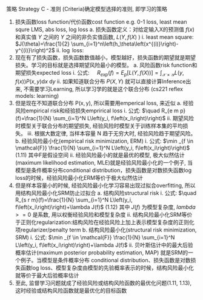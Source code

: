 策略
Strategy
C - 准则 (Criteria)确定模型选择的准则, 即学习的策略
1. 损失函数loss function/代价函数cost function e.g. 0-1 loss, least mean squre LMS, abs loss, log loss
a. 损失函数定义：对给定输入X的预测值 $f(x)$ 和真实值 $Y$ 之间的 $Y$ 之间的非负实值函数, $L(Y, f(X)$ )
i. least mean square: $J(\theta)=\frac{1}{2} \sum_{i=1}^n\left(h_\theta\left(x^{(i)}\right)-y^{(i)}\right)^2$
ii. $\log$ loss:
2. 现在有了损失函数，损失函数数值越小，模型越好，损失函数的期望就是期望损失。学习的目标就是选择期望风险最小的模型。
a. 风险函数risk function和期望损失expected loss
i. 公式: $\quad R_{e x p}(f)=E_p[L(Y, f(X))]=\int_{\mathcal{X} \times \mathcal{Y}} L(y, f(x)) P(x, y) \mathrm{d} x \mathrm{~d} y$
ii. 如果知道联合分布 $P(X, Y)$ 就可以直接计算Inference出来, 不需要学习Learning, 所以学习学的就是这个联合分布 (cs221 reflex models: learning)
3. 但是现在不知道联合分布 $\mathrm{P}(\mathrm{x}, \mathrm{y})$, 所以需要用emperical loss, 来近似
a. 经验风险empirical risk和经验损失emprirical loss
i. 公式: $\quad R_{e m p}(f)=\frac{1}{N} \sum_{i=1}^N L\left(y_i, f\left(x_i\right)\right)$
ii. 期望风险时模型关于联合分布的期望损失, 经验风险时模型关于训练样本集的平均损失。
iii. 根据大数定律, 当样本容量 $\mathrm{N}$ 趋于无穷大时, 经验风险趋于期望风险。
b. 经验风险最小化(empirical risk minimization, ERM)
i. 公式: $\min _{f \in \mathcal{F}} \frac{1}{N} \sum_{i=1}^N L\left(y_i, f\left(x_i\right)\right)$
(1.11) 其中F是假设空间
ii. 经验风险最小的就是最优的模型, 极大似然估计(maximum likelihood estimation, MLE)就是经验风险最小化的一个例子, 当模型是条件概率分布conditional distribution，损失函数是对数损失函数log loss的时候，经验风险最小化ERM等价于极大似然估计
4. 但是样本容量小的时候, 经验风险最小化学习容易出现过拟合overfitting, 所以用结构风险最小化SRM防止过拟合
a. 结构风险structural risk
i. 公式: $\quad R_{s r m}(f)=\frac{1}{N} \sum_{i=1}^N L\left(y_i, f\left(x_i\right)\right)+\lambda J(f)$
(1.12) 其中 $J(f)$ 为模型复杂度, $l a m b d a>=0$ 是系数, 用以权衡经验风险和模型复杂度
ii. 结构风险最小化SRM等价于正则化regularization:结构风险在经验风险上加上表示模型复杂度的正则化项regularizer/penalty term
b. 结构风险最小化(structural risk minimization, SRM)
i. 公式: $\min _{f \in \mathcal{F}} \frac{1}{N} \sum_{i=1}^N L\left(y_i, f\left(x_i\right)\right)+\lambda J(f)$
ii. 贝叶斯估计中的最大后验概率估计(maximum posterior probability estimation, MAP) 就是SRM的一个例子。当模型是条件概率分布 conditional distribution、损失函数是对数损失函数log loss、模型复杂度由模型的先验概率表示的时候，结构风险最小化就等价于最大后验概率估计
5. 至此, 监督学习问题就成了经验风险或结构风险函数的最优化问题(1.11, 1.13), 这时经验或结构风险函数就是最优化的目标函数
